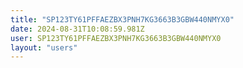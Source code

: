 ```yaml
---
title: "SP123TY61PFFAEZBX3PNH7KG3663B3GBW440NMYX0"
date: 2024-08-31T10:08:59.981Z
user: SP123TY61PFFAEZBX3PNH7KG3663B3GBW440NMYX0
layout: "users"
---
```

    